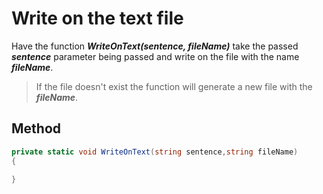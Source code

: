 ﻿# Write on the text file
Have the function **_WriteOnText(sentence, fileName)_** take the passed **_sentence_** parameter being passed and write on the file with the name **_fileName_**.

>If the file doesn't exist the function will generate a new file with the **_fileName_**. 

## Method
```C#
private static void WriteOnText(string sentence,string fileName)
{

}
```
